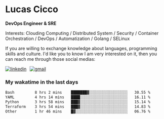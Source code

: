 # Lucas Cicco

**DevOps Engineer & SRE**

Interests: Clouding Computing / Distributed System / Security / Container Orchestration / DevOps / Automatization / Golang / SELinux

If you are willing to exchange knowledge about languages, programming skills and culture. I'd like you to know I am very interested on it, then you can reach me through those social medias:

<div style="display: flex; align-items: center; gap: 10px;">
  <a href="https://www.linkedin.com/in/lucas-vitor-de-cicco" target="_blank">
    <img
      src="https://img.shields.io/badge/-LinkedIn-%230077B5?style=for-the-badge&logo=linkedin&logoColor=white"
      alt="linkedin"
      target="_blank" 
    />
  </a>
  <a href="mailto:lucasvitorx1@gmail.com">
      <img
        src="https://img.shields.io/badge/-Gmail-%23333?style=for-the-badge&logo=gmail&logoColor=white"
        alt="gmail"
        target="_blank"
      />
  </a>
</div>

### My wakatime in the last days

<!--START_SECTION:waka-->

```txt
Bash         8 hrs 2 mins    ███████▓░░░░░░░░░░░░░░░░░   30.55 %
YAML         4 hrs 14 mins   ████░░░░░░░░░░░░░░░░░░░░░   16.11 %
Python       3 hrs 58 mins   ███▓░░░░░░░░░░░░░░░░░░░░░   15.14 %
Terraform    3 hrs 54 mins   ███▓░░░░░░░░░░░░░░░░░░░░░   14.83 %
Other        1 hr 46 mins    █▓░░░░░░░░░░░░░░░░░░░░░░░   06.76 %
```

<!--END_SECTION:waka-->
